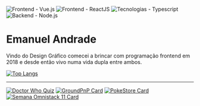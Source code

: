 
![Frontend - Vue.js](https://img.shields.io/badge/Frontend-Vue.JS-blueviolet?style=for-the-badge&logo=vue.js)
![Frontend - ReactJS](https://img.shields.io/badge/Frontend-ReactJS-blueviolet?style=for-the-badge&logo=react)
![Tecnologias - Typescript](https://img.shields.io/badge/Tecnologias-Typescript-blueviolet?style=for-the-badge&logo=typescript)
![Backend - Node.js](https://img.shields.io/badge/Backend-Node.js-blueviolet?style=for-the-badge&logo=node.js)

# Emanuel Andrade

Vindo do Design Gráfico comecei a brincar com programação frontend em 2018 e desde então vivo numa vida dupla entre ambos.

[![Top Langs](https://github-readme-stats.vercel.app/api/top-langs/?username=Emanuelpna&layout=compact&theme=radical)](https://github.com/Emanuelpna/)

---

[![Doctor Who Quiz](https://github-readme-stats.vercel.app/api/pin/?username=Emanuelpna&repo=doctor-who-quiz&theme=radical&show_owner=true)](https://github.com/Emanuelpna/doctor-who-quiz)
[![GroundPnP Card](https://github-readme-stats.vercel.app/api/pin/?username=Emanuelpna&repo=groundpnp&theme=radical&show_owner=true)](https://github.com/Emanuelpna/groundpnp)
[![PokeStore Card](https://github-readme-stats.vercel.app/api/pin/?username=Emanuelpna&repo=PokeStore&theme=radical&show_owner=true)](https://github.com/Emanuelpna/PokeStore)
[![Semana Omnistack 11 Card](https://github-readme-stats.vercel.app/api/pin/?username=Emanuelpna&repo=semanaOmnistack11&theme=radical&show_owner=true)](https://github.com/Emanuelpna/semanaOmnistack11)
